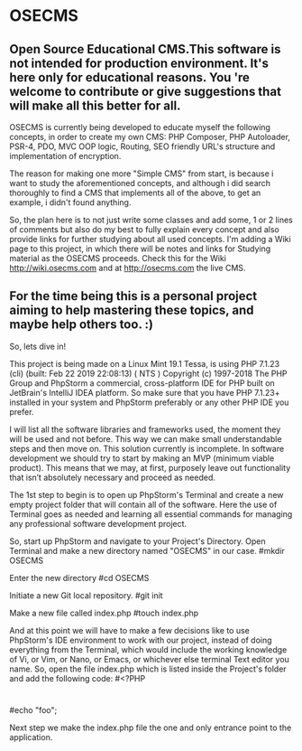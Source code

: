 # OSECMS
Open Source Educational CMS.This software is not intended for production environment. It's here only for educational reasons. You 're welcome to contribute or give suggestions that will make all this better for all.
------------------------------------------------------------------------------------------------------------------------


OSECMS is currently being developed to educate myself the following concepts, in order to create my own CMS: PHP Composer, PHP Autoloader, PSR-4, PDO, MVC OOP logic, Routing, SEO friendly URL's structure and implementation of encryption.

The reason for making one more "Simple CMS" from start, is because i want to study the aforementioned concepts, and although i did search thoroughly to find a CMS that implements all of the above, to get an example, i didn't found anything. 

So, the plan here is to not just write some classes and add some, 1 or 2 lines of comments but also do my best to fully explain every concept and also provide links for further studying about all used concepts. 
I'm adding a Wiki page to this project, in which there will be notes and links for Studying material as the OSECMS proceeds. 
Check this for the Wiki http://wiki.osecms.com  and at http://osecms.com the live CMS.

For the time being this is a personal project aiming to help mastering these topics, and maybe help others too. :) 
------------------------------------------------------------------------------------------------------------------------


So, lets dive in!


This project is being made on a Linux Mint 19.1 Tessa, is using PHP 7.1.23 (cli) (built: Feb 22 2019 22:08:13) ( NTS )
Copyright (c) 1997-2018 The PHP Group and PhpStorm a commercial, cross-platform IDE for PHP built on JetBrain's IntelliJ IDEA platform.
So make sure that you have PHP 7.1.23+ installed in your system and PhpStorm preferably or any other PHP IDE you prefer.

I will list all the software libraries and frameworks used, the moment they will be used and not before. This way we can make small understandable steps and then move on.
This solution currently is incomplete. In software development we should try to start by making an MVP (minimum viable product). This means that we may, at first, purposely leave out functionality that isn’t absolutely necessary and proceed as needed. 

The 1st step to begin is to open up PhpStorm's Terminal and create a new empty project folder that will contain all of the software. Here the use of Terminal goes as needed and learning all essential commands for managing any professional software development project. 

So, start up PhpStorm and navigate to your Project's Directory. 
Open Terminal and make a new directory named "OSECMS" in our case.
#mkdir OSECMS  

Enter the new directory
#cd OSECMS 

Initiate a new Git local repository.
#git init

Make a new file called index.php
#touch index.php

And at this point we will have to make a few decisions like to use PhpStorm's IDE environment to work with our project, instead of doing everything from the Terminal, which would include the working knowledge of Vi, or Vim, or Nano, or Emacs, or whichever else terminal Text editor you name.
So, open the file index.php which is listed inside the Project's folder and add the following code:
#<?PHP
# 
#echo "foo";

Next step we make the index.php file the one and only entrance point to the application.
